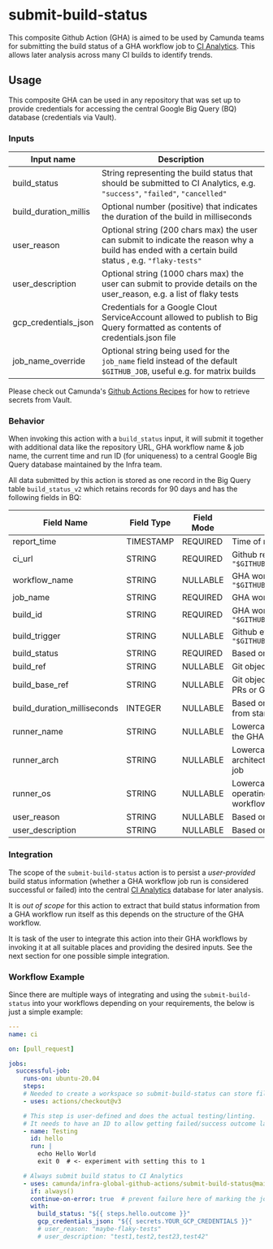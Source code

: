 # submit-build-status

This composite Github Action (GHA) is aimed to be used by Camunda teams for submitting the build status of a GHA workflow job to [CI Analytics](https://confluence.camunda.com/display/HAN/CI+Analytics). This allows later analysis across many CI builds to identify trends.

## Usage

This composite GHA can be used in any repository that was set up to provide credentials for accessing the central Google Big Query (BQ) database (credentials via Vault).

### Inputs

| Input name           | Description                                        |
|----------------------|----------------------------------------------------|
| build_status         | String representing the build status that should be submitted to CI Analytics, e.g. `"success"`, `"failed"`, `"cancelled"` |
| build_duration_millis | Optional number (positive) that indicates the duration of the build in milliseconds |
| user_reason          | Optional string (200 chars max) the user can submit to indicate the reason why a build has ended with a certain build status , e.g. `"flaky-tests"` |
| user_description     | Optional string (1000 chars max) the user can submit to provide details on the user_reason, e.g. a list of flaky tests |
| gcp_credentials_json | Credentials for a Google Clout ServiceAccount allowed to publish to Big Query formatted as contents of credentials.json file |
| job_name_override    | Optional string being used for the `job_name` field instead of the default `$GITHUB_JOB`, useful e.g. for matrix builds |

Please check out Camunda's [Github Actions Recipes](https://github.com/camunda/github-actions-recipes#secrets=) for how to retrieve secrets from Vault.

### Behavior

When invoking this action with a `build_status` input, it will submit it together with additional data like the repository URL, GHA workflow name & job name, the current time and run ID (for uniqueness) to a central Google Big Query database maintained by the Infra team.

All data submitted by this action is stored as one record in the Big Query table `build_status_v2` which retains records for 90 days and has the following fields in BQ:

| Field Name       | Field Type | Field Mode | Description/Purpose |
|------------------|------------|------------|---------------------|
| report_time      | TIMESTAMP  | REQUIRED   | Time of record submission |
| ci_url           | STRING     | REQUIRED   | Github repository URL from `"$GITHUB_SERVER_URL/$GITHUB_REPOSITORY"` |
| workflow_name    | STRING     | NULLABLE   | GHA workflow name from `"$GITHUB_WORKFLOW"` |
| job_name         | STRING     | REQUIRED   | GHA workflow job ID from `"$GITHUB_JOB"` |
| build_id         | STRING     | REQUIRED   | GHA workflow run ID from `"$GITHUB_RUN_ID/$GITHUB_RUN_ATTEMPT"` |
| build_trigger    | STRING     | NULLABLE   | Github event name from `"$GITHUB_EVENT_NAME"` |
| build_status     | STRING     | REQUIRED   | Based on user input |
| build_ref        | STRING     | NULLABLE   | Git object reference from `"$GITHUB_REF"` |
| build_base_ref   | STRING     | NULLABLE   | Git object reference of target branch for PRs or GH merge queue |
| build_duration_milliseconds | INTEGER | NULLABLE | Based on user input (time a job needed from start to finish) |
| runner_name      | STRING     | NULLABLE   | Lowercase name of the runner executing the GHA workflow job |
| runner_arch      | STRING     | NULLABLE   | Lowercase name of the runner's CPU architecture executing the GHA workflow job |
| runner_os        | STRING     | NULLABLE   | Lowercase name of the runner's operating system executing the GHA workflow job |
| user_reason      | STRING     | NULLABLE   | Based on user input |
| user_description | STRING     | NULLABLE   | Based on user input |


### Integration

The scope of the `submit-build-status` action is to persist a *user-provided* build status information (whether a GHA workflow job run is considered successful or failed) into the central [CI Analytics](https://confluence.camunda.com/display/HAN/CI+Analytics) database for later analysis.

It is _out of scope_ for this action to extract that build status information from a GHA workflow run itself as this depends on the structure of the GHA workflow.

It is task of the user to integrate this action into their GHA workflows by invoking it at all suitable places and providing the desired inputs. See the next section for one possible simple integration.

### Workflow Example

Since there are multiple ways of integrating and using the `submit-build-status` into your workflows depending on your requirements, the below is just a simple example:

```yaml
---
name: ci

on: [pull_request]

jobs:
  successful-job:
    runs-on: ubuntu-20.04
    steps:
    # Needed to create a workspace so submit-build-status can store files!
    - uses: actions/checkout@v3

    # This step is user-defined and does the actual testing/linting.
    # It needs to have an ID to allow getting failed/success outcome later.
    - name: Testing
      id: hello
      run: |
        echo Hello World
        exit 0  # <- experiment with setting this to 1

    # Always submit build status to CI Analytics
    - uses: camunda/infra-global-github-actions/submit-build-status@main
      if: always()
      continue-on-error: true  # prevent failure here of marking the job as failed
      with:
        build_status: "${{ steps.hello.outcome }}"
        gcp_credentials_json: "${{ secrets.YOUR_GCP_CREDENTIALS }}"
        # user_reason: "maybe-flaky-tests"
        # user_description: "test1,test2,test23,test42"
```
